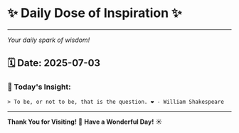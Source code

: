 # ✨ Daily Dose of Inspiration ✨

--- 

_Your daily spark of wisdom!_

## 🗓️ Date: **2025-07-03**

### 💬 Today's Insight:
```
> To be, or not to be, that is the question. ❤️ - William Shakespeare
```

--- 

**Thank You for Visiting!** 🙏
**Have a Wonderful Day!** ☀️
